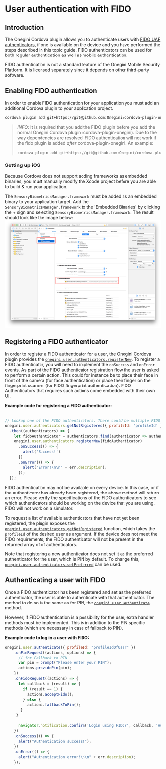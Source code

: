# User authentication with FIDO

<!-- toc -->

## Introduction

The Onegini Cordova plugin allows you to authenticate users with [FIDO UAF authenticators](https://fidoalliance.org/), if one is available on the device and you have performed the steps 
described in this topic guide. FIDO authenticators can be used for both regular authentication as well as mobile authentication.

FIDO authentication is not a standard feature of the Onegini Mobile Security Platform. It is licensed separately since it depends on other 
third-party software.

## Enabling FIDO authentication

In order to enable FIDO authentication for your application you must add an additional Cordova plugin to your application project.

```bash
cordova plugin add git+https://git@github.com:Onegini/cordova-plugin-onegini-fido.git
```

> *INFO*: It is required that you add the FIDO plugin before you add the normal Onegini Cordova plugin (cordova-plugin-onegini).
> Due to the way dependencies are resolved, FIDO authentication will not work if the fido plugin is added _after_ cordova-plugin-onegini.
> An example:
>```bash
>cordova plugin add git+https://git@github.com:Onegini/cordova-plugin-onegini-fido.git cordova-plugin-onegini
>```

### Setting up iOS

Because Cordova does not support adding frameworks as embedded binaries, you must manually modify the Xcode project before you are able to build & run your 
application.

The `SensoryBiometricsManager.framework` must be added as an embedded binary to your application target.
Add the `SensoryBiometricsManager.framework` to the 'Embedded Binaries' by clicking the + sign and selecting `SensoryBiometricsManager.framework`.
The result should look like the image below:
![Configure Embedded binary](../images/configure-embedded-binary.png)

## Registering a FIDO authenticator

In order to register a FIDO authenticator for a user, the Onegini Cordova plugin provides the [`onegini.user.authenticators.registerNew`](../reference/user/authenticators.md#oneginiuserauthenticatorsregisternew). 
To register a FIDO authenticator, you will need to implement the `onSuccess` and `onError` events. As part of the 
FIDO authenticator registration flow the user is asked to perform a certain action. This could for instance be to place their face in front of the camera 
(for face authentication) or place their finger on the fingerprint scanner (for FIDO fingerprint authentication).
FIDO Authenticators that requires such actions come embedded with their own UI.

**Example code for registering a FIDO authenticator:**

```js

// Lookup one of the FIDO authenticators. There could be multiple FIDO authenticators, but for this example we simply use the first FIDO authenticator we find.
onegini.user.authenticators.getNotRegistered({ profileId: 'profileId' })
  .then((authenticators) => {
    let fidoAuthenticator = authenticators.find(authenticator => authenticator.authenticatorType === "FIDO");
    onegini.user.authenticators.registerNew(fidoAuthenticator)
      .onSuccess(() => {
        alert('Success!')
      })
      .onError(() => {
        alert("Error!\n\n" + err.description);
      });
  });
```

FIDO authentication may not be available on every device. In this case, or if the authenticator has already been registered, the above method will return an error. 
Please verify the specifications of the FIDO authenticators to see which authenticators should be working on the device that you are using. FIDO will not work 
on a simulator.

To request a list of available authenticators that have not yet been registered, the plugin exposes the [`onegini.user.authenticators.getNotRegistered`](../reference/user/authenticators.md#oneginiuserauthenticatorsgetnotregistered)
function, which takes the `profileId` of the desired user as argument. If the device does not meet the FIDO requirements, the FIDO authenticator will not be 
present in the returned array of of authenticators.

Note that registering a new authenticator does not set it as the preferred authenticator for the user, which is PIN by default. 
To change this, [`onegini.user.authenticators.setPreferred`](../reference/user/authenticators#oneginiuserauthenticatorssetpreferred) can be used.

## Authenticating a user with FIDO

Once a FIDO authenticator has been registered and set as the preferred authenticator, the user is able to authenticate with that authenticator. The method to 
do so is the same as for PIN, the [`onegini.user.authenticate`](../reference/user/authenticate.md) method.

However, if FIDO authentication is a possibility for the user, extra handler methods must be implemented. This is in addition to the PIN specific methods 
(which are necessary in case of fallback to PIN).

**Example code to log in a user with FIDO:**

```js
onegini.user.authenticate({ profileId: "profileIdOfUser" })
    .onPinRequest((actions, options) => {
      // for Fallback to PIN
      var pin = prompt("Please enter your PIN");
      actions.providePin(pin);
    })
    .onFidoRequest((actions) => {
      let callback = (result) => {
        if (result == 1) {
          actions.acceptFido();
        } else {
          actions.fallbackToPin();
       }
     }

      navigator.notification.confirm('Login using FIDO?', callback, 'Authenticate', ['Continue','Use PIN']);
    })
    .onSuccess(() => {
      alert("Authentication success!");
    })
    .onError(() => {
      alert("Authentication error!\n\n" + err.description);
    });
```
